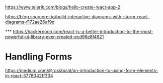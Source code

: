 https://www.telerik.com/blogs/hello-create-react-app-2

https://blog.sourcerer.io/build-interactive-diagrams-with-storm-react-diagrams-f172ae26af9d

*** https://hackernoon.com/react-js-a-better-introduction-to-the-most-powerful-ui-library-ever-created-ecd96e8f4621


Handling Forms
===
https://medium.com/@rossbulat/an-introduction-to-using-form-elements-in-react-3778042ff334
